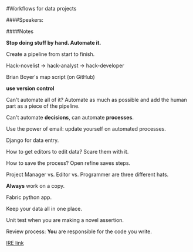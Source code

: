 #Workflows for data projects

####Speakers:


####Notes

**Stop doing stuff by hand. Automate it.**

Create a pipeline from start to finish.

Hack-novelist -> hack-analyst -> hack-developer

Brian Boyer's map script (on GitHub)

**use version control**

Can't automate all of it? Automate as much as possible and add the human part as a piece of the pipeline.

Can't automate **decisions**, can automate **processes**.

Use the power of email: update yourself on automated processes.

Django for data entry.

How to get editors to edit data? Scare them with it.

How to save the process? Open refine saves steps.

Project Manager vs. Editor vs. Programmer are three different hats.

**Always** work on a copy.

Fabric python app.

Keep your data all in one place.

Unit test when you are making a novel assertion.

Review process: **You** are responsible for the code you write.

[IRE link]()